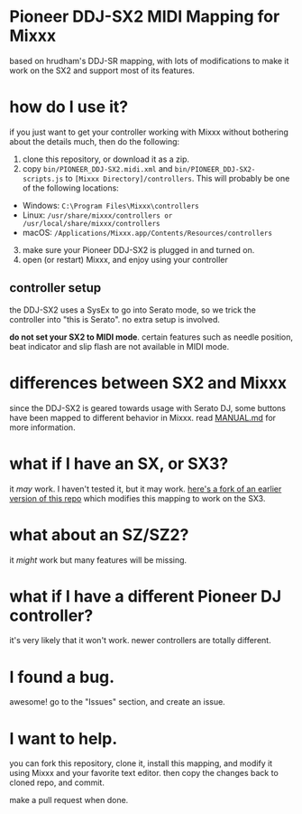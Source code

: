 # Pioneer DDJ-SX2 MIDI Mapping for Mixxx

based on hrudham's DDJ-SR mapping, with lots of modifications to make it work on the SX2 and support most of its features.

# how do I use it?

if you just want to get your controller working with Mixxx without bothering about the details much, then do the following:

1. clone this repository, or download it as a zip.
2. copy `bin/PIONEER_DDJ-SX2.midi.xml` and `bin/PIONEER_DDJ-SX2-scripts.js` to `[Mixxx Directory]/controllers`. This will probably be one of the following locations:
  - Windows: `C:\Program Files\Mixxx\controllers`
  - Linux: `/usr/share/mixxx/controllers or /usr/local/share/mixxx/controllers`
  - macOS: `/Applications/Mixxx.app/Contents/Resources/controllers`
3. make sure your Pioneer DDJ-SX2 is plugged in and turned on.
4. open (or restart) Mixxx, and enjoy using your controller

## controller setup

the DDJ-SX2 uses a SysEx to go into Serato mode, so we trick the controller into "this is Serato". no extra setup is involved. 

**do not set your SX2 to MIDI mode**. certain features such as needle position, beat indicator and slip flash are not available in MIDI mode.

# differences between SX2 and Mixxx

since the DDJ-SX2 is geared towards usage with Serato DJ, some buttons have been mapped to different behavior in Mixxx. read [MANUAL.md](MANUAL.md) for more information.

# what if I have an SX, or SX3?

it *may* work. I haven't tested it, but it may work.
[here's a fork of an earlier version of this repo](https://github.com/ardje/Mixxx-Pioneer-DDJ-SX3) which modifies this mapping to work on the SX3.

# what about an SZ/SZ2?

it *might* work but many features will be missing.

# what if I have a different Pioneer DJ controller?

it's very likely that it won't work. newer controllers are totally different.

# I found a bug.

awesome! go to the "Issues" section, and create an issue.

# I want to help.

you can fork this repository, clone it, install this mapping, and modify it using Mixxx and your favorite text editor. then copy the changes back to cloned repo, and commit.

make a pull request when done.
